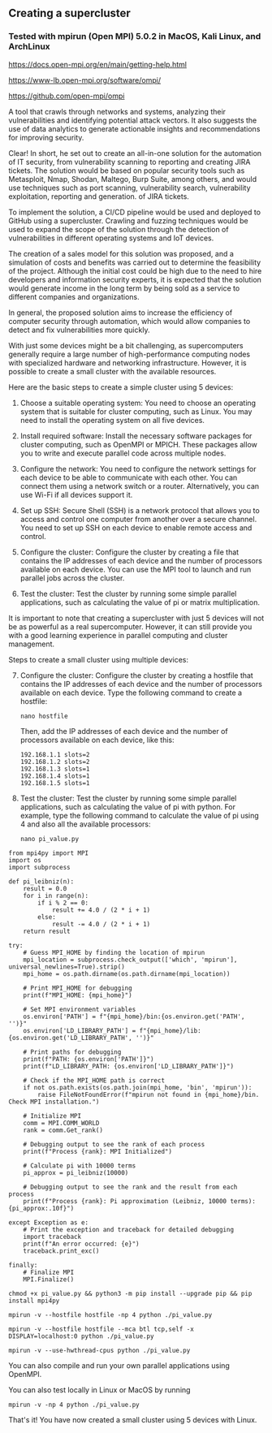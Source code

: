 ## Creating a supercluster

### Tested with mpirun (Open MPI) 5.0.2 in MacOS, Kali Linux, and ArchLinux

https://docs.open-mpi.org/en/main/getting-help.html

https://www-lb.open-mpi.org/software/ompi/

https://github.com/open-mpi/ompi

A tool that crawls through networks and systems, analyzing their vulnerabilities and identifying potential attack vectors. It also suggests the use of data analytics to generate actionable insights and recommendations for improving security.

Clear! In short, he set out to create an all-in-one solution for the automation of IT security, from vulnerability scanning to reporting and creating JIRA tickets. The solution would be based on popular security tools such as Metasploit, Nmap, Shodan, Maltego, Burp Suite, among others, and would use techniques such as port scanning, vulnerability search, vulnerability exploitation, reporting and generation. of JIRA tickets.

To implement the solution, a CI/CD pipeline would be used and deployed to GitHub using a supercluster. Crawling and fuzzing techniques would be used to expand the scope of the solution through the detection of vulnerabilities in different operating systems and IoT devices.

The creation of a sales model for this solution was proposed, and a simulation of costs and benefits was carried out to determine the feasibility of the project. Although the initial cost could be high due to the need to hire developers and information security experts, it is expected that the solution would generate income in the long term by being sold as a service to different companies and organizations.

In general, the proposed solution aims to increase the efficiency of computer security through automation, which would allow companies to detect and fix vulnerabilities more quickly.

With just some devices might be a bit challenging, as supercomputers generally require a large number of high-performance computing nodes with specialized hardware and networking infrastructure. However, it is possible to create a small cluster with the available resources.

Here are the basic steps to create a simple cluster using 5 devices:

1. Choose a suitable operating system: You need to choose an operating system that is suitable for cluster computing, such as Linux. You may need to install the operating system on all five devices.

2. Install required software: Install the necessary software packages for cluster computing, such as OpenMPI or MPICH. These packages allow you to write and execute parallel code across multiple nodes.

3. Configure the network: You need to configure the network settings for each device to be able to communicate with each other. You can connect them using a network switch or a router. Alternatively, you can use Wi-Fi if all devices support it.

4. Set up SSH: Secure Shell (SSH) is a network protocol that allows you to access and control one computer from another over a secure channel. You need to set up SSH on each device to enable remote access and control.

5. Configure the cluster: Configure the cluster by creating a file that contains the IP addresses of each device and the number of processors available on each device. You can use the MPI tool to launch and run parallel jobs across the cluster.

6. Test the cluster: Test the cluster by running some simple parallel applications, such as calculating the value of pi or matrix multiplication.

It is important to note that creating a supercluster with just 5 devices will not be as powerful as a real supercomputer. However, it can still provide you with a good learning experience in parallel computing and cluster management.


Steps to create a small cluster using multiple devices:

7. Configure the cluster: Configure the cluster by creating a hostfile that contains the IP addresses of each device and the number of processors available on each device. Type the following command to create a hostfile:

   ```
   nano hostfile
   ```

   Then, add the IP addresses of each device and the number of processors available on each device, like this:

   ```
   192.168.1.1 slots=2
   192.168.1.2 slots=2
   192.168.1.3 slots=1
   192.168.1.4 slots=1
   192.168.1.5 slots=1
   ```

8. Test the cluster: Test the cluster by running some simple parallel applications, such as calculating the value of pi with python. For example, type the following command to calculate the value of pi using 4 and also all the available processors:

   ```
   nano pi_value.py
   ```
```
from mpi4py import MPI
import os
import subprocess

def pi_leibniz(n):
    result = 0.0
    for i in range(n):
        if i % 2 == 0:
            result += 4.0 / (2 * i + 1)
        else:
            result -= 4.0 / (2 * i + 1)
    return result

try:
    # Guess MPI_HOME by finding the location of mpirun
    mpi_location = subprocess.check_output(['which', 'mpirun'], universal_newlines=True).strip()
    mpi_home = os.path.dirname(os.path.dirname(mpi_location))

    # Print MPI_HOME for debugging
    print(f"MPI_HOME: {mpi_home}")

    # Set MPI environment variables
    os.environ['PATH'] = f"{mpi_home}/bin:{os.environ.get('PATH', '')}"
    os.environ['LD_LIBRARY_PATH'] = f"{mpi_home}/lib:{os.environ.get('LD_LIBRARY_PATH', '')}"

    # Print paths for debugging
    print(f"PATH: {os.environ['PATH']}")
    print(f"LD_LIBRARY_PATH: {os.environ['LD_LIBRARY_PATH']}")

    # Check if the MPI_HOME path is correct
    if not os.path.exists(os.path.join(mpi_home, 'bin', 'mpirun')):
        raise FileNotFoundError(f"mpirun not found in {mpi_home}/bin. Check MPI installation.")

    # Initialize MPI
    comm = MPI.COMM_WORLD
    rank = comm.Get_rank()

    # Debugging output to see the rank of each process
    print(f"Process {rank}: MPI Initialized")

    # Calculate pi with 10000 terms
    pi_approx = pi_leibniz(10000)

    # Debugging output to see the rank and the result from each process
    print(f"Process {rank}: Pi approximation (Leibniz, 10000 terms): {pi_approx:.10f}")

except Exception as e:
    # Print the exception and traceback for detailed debugging
    import traceback
    print(f"An error occurred: {e}")
    traceback.print_exc()

finally:
    # Finalize MPI
    MPI.Finalize()
```

   ```
   chmod +x pi_value.py && python3 -m pip install --upgrade pip && pip install mpi4py
   ```
   ```
   mpirun -v --hostfile hostfile -np 4 python ./pi_value.py
   ```
   ```
   mpirun -v --hostfile hostfile --mca btl tcp,self -x DISPLAY=localhost:0 python ./pi_value.py
   ```
   ```
   mpirun -v --use-hwthread-cpus python ./pi_value.py
   ```

You can also compile and run your own parallel applications using OpenMPI.

You can also test locally in Linux or MacOS by running
   ```
mpirun -v -np 4 python ./pi_value.py 
   ```

That's it! You have now created a small cluster using 5 devices with Linux.
